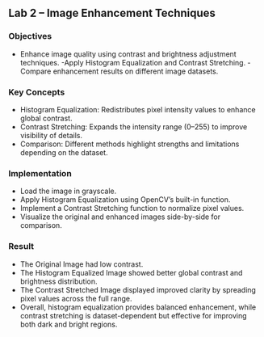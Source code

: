 ## Lab 2 – Image Enhancement Techniques

### Objectives
- Enhance image quality using contrast and brightness adjustment techniques.
-Apply Histogram Equalization and Contrast Stretching.
-Compare enhancement results on different image datasets.

### Key Concepts
- Histogram Equalization: Redistributes pixel intensity values to enhance global contrast.
- Contrast Stretching: Expands the intensity range (0–255) to improve visibility of details.
- Comparison: Different methods highlight strengths and limitations depending on the dataset.

### Implementation
- Load the image in grayscale.
- Apply Histogram Equalization using OpenCV’s built-in function.
- Implement a Contrast Stretching function to normalize pixel values.
- Visualize the original and enhanced images side-by-side for comparison.

### Result
- The Original Image had low contrast.
- The Histogram Equalized Image showed better global contrast and brightness distribution.
- The Contrast Stretched Image displayed improved clarity by spreading pixel values across the full range.
- Overall, histogram equalization provides balanced enhancement, while contrast stretching is dataset-dependent but effective for improving both dark and bright regions.
